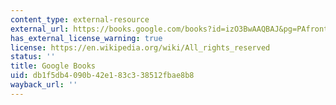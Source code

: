 ```yaml
---
content_type: external-resource
external_url: https://books.google.com/books?id=izO3BwAAQBAJ&pg=PAfrontcover#v=onepage&q&f=false
has_external_license_warning: true
license: https://en.wikipedia.org/wiki/All_rights_reserved
status: ''
title: Google Books
uid: db1f5db4-090b-42e1-83c3-38512fbae8b8
wayback_url: ''
---
```

